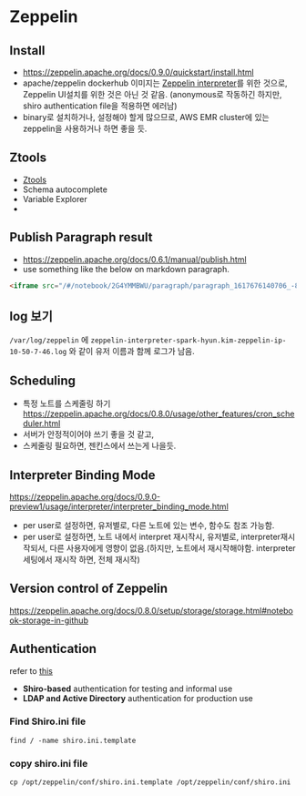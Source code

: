 # Zeppelin

## Install
- https://zeppelin.apache.org/docs/0.9.0/quickstart/install.html
- apache/zeppelin dockerhub 이미지는 [Zeppelin interpreter](https://zeppelin.apache.org/docs/0.9.0/quickstart/docker.html)를 위한 것으로, Zeppelin UI설치를 위한 것은 아닌 것 같음. (anonymous로 작동하긴 하지만, shiro authentication file을 적용하면 에러남)
- binary로 설치하거나, 설정해야 할게 많으므로, AWS EMR cluster에 있는 zeppelin을 사용하거나 하면 좋을 듯.

## Ztools
- [Ztools](https://blog.jetbrains.com/idea/2020/10/ztools-for-apache-zeppelin/)
- Schema autocomplete
- Variable Explorer
-  

## Publish Paragraph result
- https://zeppelin.apache.org/docs/0.6.1/manual/publish.html
- use something like the below on markdown paragraph.
```html
<iframe src="/#/notebook/2G4YMMBWU/paragraph/paragraph_1617676140706_-858949505?asIframe" width="100%"></iframe>ㅓㅐ
```

## log 보기
`/var/log/zeppelin` 에 `zeppelin-interpreter-spark-hyun.kim-zeppelin-ip-10-50-7-46.log` 와 같이 유저 이름과 함께 로그가 남음.

## Scheduling
- 특정 노트를 스케줄링 하기
https://zeppelin.apache.org/docs/0.8.0/usage/other_features/cron_scheduler.html
- 서버가 안정적이어야 쓰기 좋을 것 같고,
- 스케줄링 필요하면, 젠킨스에서 쓰는게 나을듯.

## Interpreter Binding Mode
https://zeppelin.apache.org/docs/0.9.0-preview1/usage/interpreter/interpreter_binding_mode.html
- per user로 설정하면, 유저별로, 다른 노트에 있는 변수, 함수도 참조 가능함.
- per user로 설정하면, 노트 내에서 interpret 재시작시, 유저별로, interpreter재시작되서, 다른 사용자에게 영향이 없음.(하지만, 노트에서 재시작해야함. interpreter세팅에서 재시작 하면, 전체 재시작)

## Version control of Zeppelin
https://zeppelin.apache.org/docs/0.8.0/setup/storage/storage.html#notebook-storage-in-github

## Authentication
refer to [this](https://zeppelin.apache.org/docs/latest/setup/security/shiro_authentication.html#overview)

- **Shiro-based** authentication for testing and informal use
- **LDAP and Active Directory** authentication for production use

### Find Shiro.ini file
```
find / -name shiro.ini.template
```

### copy shiro.ini file
```shell
cp /opt/zeppelin/conf/shiro.ini.template /opt/zeppelin/conf/shiro.ini
```

